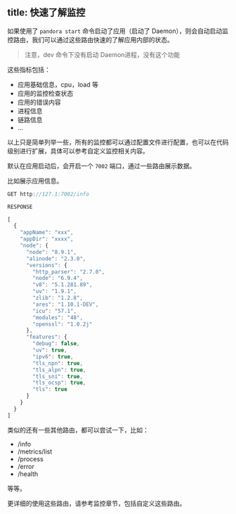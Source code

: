 title: 快速了解监控
---

如果使用了  `pandora start` 命令启动了应用（启动了 Daemon），则会自动启动监控路由，我们可以通过这些路由快速的了解应用内部的状态。

> 注意，dev 命令下没有启动 Daemon进程，没有这个功能

这些指标包括：

- 应用基础信息，cpu，load 等
- 应用的监控检查状态
- 应用的错误内容
- 进程信息
- 链路信息
- ...

以上只是简单列举一些，所有的监控都可以通过配置文件进行配置，也可以在代码级别进行扩展，具体可以参考自定义监控相关内容。

默认在应用启动后，会开启一个 `7002` 端口，通过一些路由展示数据。

比如展示应用信息。

```javascript
GET http://127.1:7002/info

RESPONSE

[
  {
    "appName": "xxx",
    "appDir": "xxxx",
    "node": {
      "node": "8.9.1",
      "alinode": "2.3.0",
      "versions": {
        "http_parser": "2.7.0",
        "node": "6.9.4",
        "v8": "5.1.281.89",
        "uv": "1.9.1",
        "zlib": "1.2.8",
        "ares": "1.10.1-DEV",
        "icu": "57.1",
        "modules": "48",
        "openssl": "1.0.2j"
      },
      "features": {
        "debug": false,
        "uv": true,
        "ipv6": true,
        "tls_npn": true,
        "tls_alpn": true,
        "tls_sni": true,
        "tls_ocsp": true,
        "tls": true
      }
    }
  }
]
```



类似的还有一些其他路由，都可以尝试一下，比如：

- /info
- /metrics/list
- /process
- /error
- /health

等等。

更详细的使用这些路由，请参考监控章节，包括自定义这些路由。
